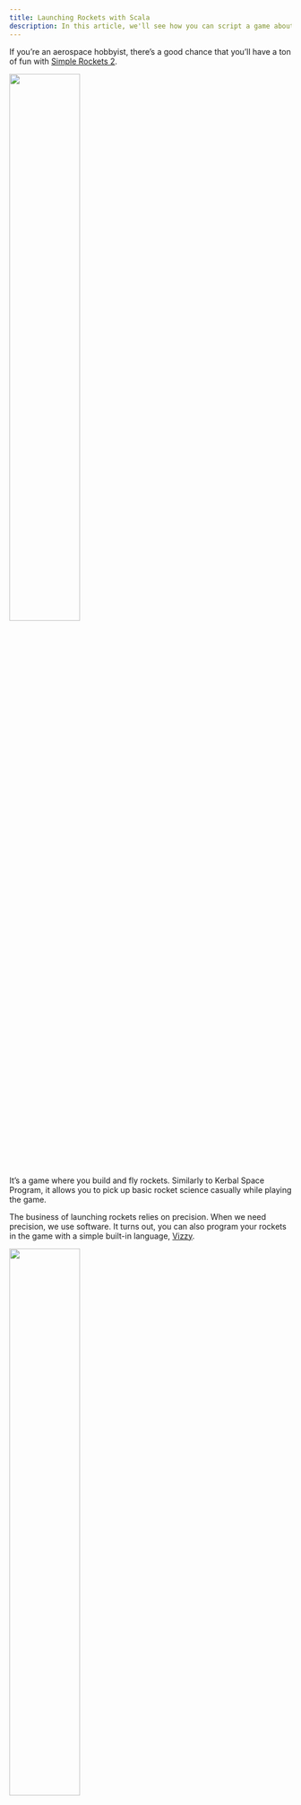 ```yaml
---
title: Launching Rockets with Scala
description: In this article, we'll see how you can script a game about rockets in Scala
---
```


If you’re an aerospace hobbyist, there’s a good chance that you’ll have a ton of fun with [Simple Rockets 2](https://www.simplerockets.com/).

<a href="/post_assets/2022-02-19-launching-rockets/simplerockets-2-e1631817494638.jpg" target="_blank"><img src="/post_assets/2022-02-19-launching-rockets/simplerockets-2-e1631817494638.jpg" width="50%"/></a>

It’s a game where you build and fly rockets. Similarly to Kerbal Space Program, it allows you to pick up basic rocket science casually while playing the game.

The business of launching rockets relies on precision. When we need precision, we use software. It turns out, you can also program your rockets in the game with a simple built-in language, [Vizzy](https://www.simplerockets.com/Blog/View/120034/Vizzy).

<a href="/post_assets/2022-02-19-launching-rockets/CleanShot%202022-02-19%20at%2012.49.10@2x.png" target="_blank"><img src="/post_assets/2022-02-19-launching-rockets/CleanShot%202022-02-19%20at%2012.49.10@2x.png" width="50%"/></a>

It’s a visual language with which you need to drag-and-drop all the language constructs or variables in proper slots to use them. Much more tedious and quite a bit slower than typing. Not anymore – meet DSL based on Scala 3 to do just that! You can run the below code from a new [Scala CLI](https://scala-cli.virtuslab.org/) file using the `scala-cli Program.sc` syntax (extension must be `sc`), assuming you have Simple Rockets 2 installed – no other setup is necessary!

```scala
//> using scala "3.1.1"
import $dep.`com.akmetiuk::simple-rockets-compiler:0.1.1`, rocketscompiler.{ *, given }

program("Simple Launch") {
  // Countdown
  for i <- 5 to 1 by -1 do
    displayText(i)
    waitSeconds(1)
  displayText("LAUNCH")

  // Launch sequence
  activateStage() // Start the engine
  Throttle := 1  // Set engine power to 100%
}
```

The above sequence compiles to the following Vizzy code:
<a href="/post_assets/2022-02-19-launching-rockets/CleanShot%202022-02-19%20at%2013.15.16@2x.png" target="_blank"><img src="/post_assets/2022-02-19-launching-rockets/CleanShot%202022-02-19%20at%2013.15.16@2x.png" width="50%"/></a>

With that, we have all the programming tools needed to plan our voyage to the orbit.

# How does orbit work?
To reach orbit, you need to go sufficiently high and then sufficiently fast in parallel with the planet's surface.

<a href="/post_assets/2022-02-19-launching-rockets/AA0C91B1-A17E-47B0-9665-F9AF41878ACD.jpeg" target="_blank"><img src="/post_assets/2022-02-19-launching-rockets/AA0C91B1-A17E-47B0-9665-F9AF41878ACD.jpeg" width="50%"/></a>

Here’s an intuition on how it works. The planet is round, so as you go to the side, the distance from you to planet will increase due to planet's curvature. In other words, you will gain altitude from moving to the side.

<a href="/post_assets/2022-02-19-launching-rockets/B2B87D7E-D625-4060-B4C1-1A88F6E1DAD1.jpeg" target="_blank"><img src="/post_assets/2022-02-19-launching-rockets/B2B87D7E-D625-4060-B4C1-1A88F6E1DAD1.jpeg" width="50%"/></a>

Gravity matters though. The planet will pull you back with its gravity as you move to the side. So, you will also be losing altitude to gravity.

<a href="/post_assets/2022-02-19-launching-rockets/A27EFFA2-F391-4F95-A1DA-D1191DA390C0.jpeg" target="_blank"><img src="/post_assets/2022-02-19-launching-rockets/A27EFFA2-F391-4F95-A1DA-D1191DA390C0.jpeg" width="50%"/></a>

However, if you get your speed of movement in parallel with the planet (i.e. horizontal speed) just right, you can compensate the altitude loss due to gravity by altitude gain due to the horizontal movement over the planet’s curvature. When the two perfectly compensate each other, the net change in altitude is zero, and you stay above Earth indefinitely – that is orbit.

# The Flight Plan
A trajectory from take-off to orbit looks something like this:
<a href="/post_assets/2022-02-19-launching-rockets/574C143A-13DC-4533-8E71-C644A87C691C.jpeg" target="_blank"><img src="/post_assets/2022-02-19-launching-rockets/574C143A-13DC-4533-8E71-C644A87C691C.jpeg" width="50%"/></a>

First, the rocket flies straight up as fast as possible – trying to escape the lower dense atmosphere which causes a lot of drag and therefore is hard to fly through. Once it is high enough, it starts to slowly turn to the side to build the horizontal speed.

During the first stage of the flight, the rocket is not trying to reach orbit just yet. The objective is merely to escape the atmosphere. And so the most important thing about the trajectory is its highest point above the planet surface:
<a href="/post_assets/2022-02-19-launching-rockets/3C9D58A6-43C8-4E36-855B-CD4574E4C183.jpeg" target="_blank"><img src="/post_assets/2022-02-19-launching-rockets/3C9D58A6-43C8-4E36-855B-CD4574E4C183.jpeg" width="50%"/></a>

This point is called *Apoapsis*. When trying to reach orbit, you want this point above your planet’s atmosphere. If any point of your orbit intersects the atmosphere, the spacecraft will be losing speed due to drag until it is unable to maintain orbit.

The rocket rises its apoapsis by firing its engines and accelerating upwards. When the apoapsis becomes sufficiently high above the atmosphere, the rocket shuts down its engines.

## Staying in Space
First objective, escaping the atmosphere, being achieved, the next objective is not to fall back into it. In other words, this trajectory:

<a href="/post_assets/2022-02-19-launching-rockets/8F4DD12A-638A-4344-915D-606A8DEFEECF.jpeg" target="_blank"><img src="/post_assets/2022-02-19-launching-rockets/8F4DD12A-638A-4344-915D-606A8DEFEECF.jpeg" width="50%"/></a>

needs to become this:

<a href="/post_assets/2022-02-19-launching-rockets/3DF34915-0704-4B6E-A201-BAB12E55DC5A.jpeg" target="_blank"><img src="/post_assets/2022-02-19-launching-rockets/3DF34915-0704-4B6E-A201-BAB12E55DC5A.jpeg" width="50%"/></a>

To make it happen, the rocket needs to accelerate in parallel with the planet's surface until it reaches the orbital speed. At this point, the concept of *periapsis* becomes useful. If apoapsis is the *highest* point of a spacecraft's orbit, periapsis is its *lowest* point. As we don’t want our orbit to touch the atmosphere, we want our periapsis above atmosphere as well.

# 3, 2, 1, Lift-off!
Armed with this theory, let’s build a rocket and program it to reach space. An orbit-worthy rocket may look something as follows:

<a href="/post_assets/2022-02-19-launching-rockets/CleanShot%202022-02-19%20at%2013.37.26@2x.png" target="_blank"><img src="/post_assets/2022-02-19-launching-rockets/CleanShot%202022-02-19%20at%2013.37.26@2x.png" width="50%"/></a>

The rocket has two stages: the first one will bring us out of the atmosphere and the second one will be used in space to reach orbit.

You can see the full program for this rocket [on github](https://github.com/anatoliykmetyuk/simple-rockets-compiler/blob/119b9e0d480a0f363ca66892df7a9681297ca58d/examples/FlightToOrbit.sc). Keep in mind that the in-game planet is not Earth and hence the parameters used below are not realistic for a real-Earth flight plan. E.g. the end of the orbit for Droo (the game’s analogue of Earth) is 60km while for earth it is 100km. The orbital speed for Droo is around 3420m/s while for Earth it is around 7900/s.

The parameters used in such kind of programs are very much experimentation-based. You try one set of parameters, it doesn’t work, you tweak until it works (hopefully real-world rocket scientists are more meticulous than that :) ).

 At the high-level, the program looks as follows:

```scala
  countdown
  liftOff
  gradualTurn(
    startAltitude = 500, startPitch = 80,
    endAltitude = 8000, endPitch = 25
  )
  coasting(targetApo = 70000)
  periapsisRiseManeuver(
    targetOrbitalVelicity = 3420, targetPeriapsis = 70000,
    maxTimeToApo = 60, minTimeToApo = 10, correctionThrottle = 0.2,
  )
```

For the `gradualTurn`, the idea is that upon reaching an altitude of 500 meters, we start to slowly tilt the rocket (i.e. decrease its pitch – the pitch of 90 degrees means rocket is pointing straight up and 0 degrees – the rocket is on the side, parallel to the surface). Our goal is to start with the pitch of 80 degrees and by the time we reach 8000m altitude, the pitch should reach 25 degrees.

“Coasting” means “wait until the apoapsis reaches the target value, shut down the engine and fly by inertia until the rocket reaches the apoapsis” – very much like a shell shot from an artillery gun.

“Periapsis rise manoeuvre” means “turn on the engines again and accelerate to the side until the orbital speed is reached”. The extra parameters are responsible for the technical detail of making sure this engine burn doesn’t make our orbit too lopsided, like this (try it for yourself to get a feel of why this is needed!):
<a href="/post_assets/2022-02-19-launching-rockets/7318FA49-2DD7-4C51-BAA2-B195B2DF1862.jpeg" target="_blank"><img src="/post_assets/2022-02-19-launching-rockets/7318FA49-2DD7-4C51-BAA2-B195B2DF1862.jpeg" width="50%"/></a>

## Show me the code
Here’s the full implementation of the program, [also available on GitHub](https://github.com/anatoliykmetyuk/simple-rockets-compiler/blob/119b9e0d480a0f363ca66892df7a9681297ca58d/examples/FlightToOrbit.sc). The constructs that aren’t explicitly defined in the program are defined in the DSL library and mapped to the in-game constructs:

```scala
def ascentProfile: SRProgram =
  def countdown: SRProgram =
    for i <- 5 to 1 by -1 do
      displayText(i)
      waitSeconds(1)

  def liftOff: SRProgram =
    activateStage()  // Turn on the engine
    Throttle := 1
    displayText("LIFTOFF!!!")

  def gradualTurn(startAltitude: Double, endAltitude: Double, startPitch: Double, endPitch: Double): SRProgram =
    waitUntil(Altitude.ASL >= startAltitude)  // ASL = Above Sea Level
    displayText("Starting the gradual turn")
    whileLoop(Altitude.ASL < endAltitude) {
      val fractionOfPath = (Altitude.ASL - startAltitude) / (endAltitude - startAltitude)
      val pitchDifference = endPitch - startPitch
      Pitch := startPitch + fractionOfPath * pitchDifference
    }

  def coasting(targetApo: Double): SRProgram =
    waitUntil(Orbit.Apoapsis >= targetApo)
    displayText("Coasting towards apoapsis")
    Throttle := 0

  def periapsisRiseManeuver(targetOrbitalVelicity: Double, targetPeriapsis: Double,
      maxTimeToApo: Double, minTimeToApo: Double, correctionThrottle: Double): SRProgram =
    waitUntil(Orbit.TimeToApoapsis <= startBurnAt)
    displayText("Rising periapsis")
    Pitch := 0
    Throttle := 1

    whileLoop(Orbit.Periapsis < targetPeriapsis) {
      ifTrue(Orbit.TimeToApoapsis > maxTimeToApo && Throttle =!= 0) {
        Throttle := 0
      }
      ifTrue(Orbit.TimeToApoapsis < minTimeToApo && Throttle =!= 1) {
        Throttle := correctionThrottle
      }
    }
    Throttle := 0
    displayText("Congratulations! You've reached orbit with Scala!")

  countdown
  liftOff
  gradualTurn(
    startAltitude = 500, startPitch = 80,
    endAltitude = 8000, endPitch = 25
  )
  coasting(targetApo = 70000)
  periapsisRiseManeuver(
    targetOrbitalVelicity = 3420, targetPeriapsis = 70000,
    maxTimeToApo = 60, minTimeToApo = 10, correctionThrottle = 0.2,
  )
end ascentProfile
```

Notice that for the control structures, most of the times the built-in game loops are used such as `whileLoop` and `ifTrue`. For the boolean inequality comparison, `=!=` is used instead of `!=`.

# Continuing the Journey
<a href="/post_assets/2022-02-19-launching-rockets/CleanShot%202022-02-19%20at%2013.48.08@2x.png" target="_blank"><img src="/post_assets/2022-02-19-launching-rockets/CleanShot%202022-02-19%20at%2013.48.08@2x.png" width="50%"/></a>

There are 20 planets in game to explore, some with really weird trajectories. Can you visit them all? Would it simplify things if you build a space station first, across multiple launches, to store fuel in orbit and refuel there with your spacecrafts before going on deep space missions? How would you do it, what kind of physics do you need to discover to make it happen?

And if during your quest you find out you do repetitive steps that can be automated, maybe the DSL described here would be of any use ;)








